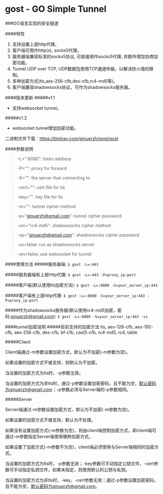 gost - GO Simple Tunnel
====

###GO语言实现的安全隧道

####特性
1. 支持设置上层http代理。
2. 客户端可用作http(s), socks5代理。
3. 服务器端兼容标准的socks5协议, 可直接用作socks5代理, 并额外增加协商加密功能。
4. Tunnel UDP over TCP, UDP数据包使用TCP通道传输，以解决防火墙的限制。
5. 多种加密方式(tls,aes-256-cfb,des-cfb,rc4-md5等)。
6. 客户端兼容shadowsocks协议，可作为shadowsocks服务器。

####版本更新
#####v1.1 
*	支持websocket tunnel。

#####v1.2 
*	websocket tunnel增加加密功能。


二进制文件下载：https://bintray.com/ginuerzh/gost/gost

####参数说明
>  -L=":8080": listen address

>  -P="": proxy for forward

>  -S="": the server that connecting to

>  -cert="": cert file for tls

>  -key="": key file for tls

>  -m="": tunnel cipher method

>  -p="ginuerzh@gmail.com": tunnel cipher password

>  -sm="rc4-md5": shadowsocks cipher method

>  -sp="ginuerzh@gmail.com": shadowsocks cipher password

>  -ss=false: run as shadowsocks server

>  -ws=false: use websocket for tunnel


####使用方法
#####服务器端:
`$ gost -L=:443`

#####服务器端有上层http代理:
`$ gost -L=:443 -P=proxy_ip:port`

#####客户端(默认使用tls加密方法):
`$ gost -L=:8080 -S=your_server_ip:443`

#####客户端有上层http代理:
`$ gost -L=:8080 -S=your_server_ip:443 -P=proxy_ip:port`

#####作为shadowsocks服务器(默认使用rc4-md5加密，密码:ginuerzh@gmail.com):
`$ gost -L=:8080 -S=your_server_ip:443 -ss`


####tunnel加密说明
#####目前支持的加密方法
tls, aes-128-cfb, aes-192-cfb, aes-256-cfb, des-cfb, bf-cfb, cast5-cfb, rc4-md5, rc4, table

#####Client

Client端通过-m参数设置加密方式，默认为不加密(-m参数为空)。

如果设置的加密方式不被支持，则默认为不加密。

当设置的加密方式为tls时，-p参数无效。

当设置的加密方式为非tls时，通过-p参数设置加密密码，且不能为空，默认密码为ginuerzh@gmail.com；-p参数必须与Server端的-p参数相同。

#####Server

Server端通过-m参数设置加密方式，默认为不加密(-m参数为空)。

如果设置的加密方式不被支持，默认为不处理。

如果没有设置加密方式(-m参数为空)，则由client端控制加密方式，即client端可通过-m参数指定Server端使用哪种加密方式。

如果设置了加密方式(-m参数不为空)，client端必须使用与Server端相同的加密方式。

当设置的加密方式为tls时，-p参数无效；-key参数可手动指定公钥文件，-cert参数可手动指定私钥文件，如果未指定，则使用默认的公钥与私钥。

当设置的加密方式为非tls时，-key，-cert参数无效；通过-p参数设置加密密码，且不能为空，默认密码为ginuerzh@gmail.com。

